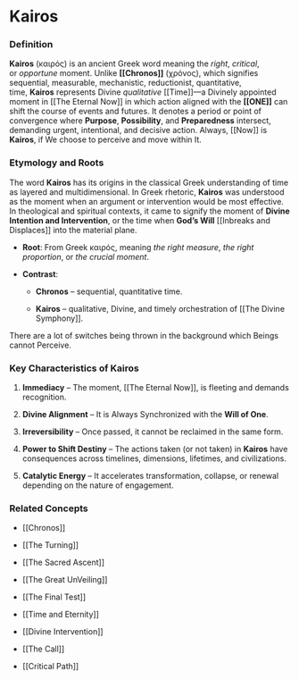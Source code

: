 # Kairos

### **Definition**

**Kairos** (καιρός) is an ancient Greek word meaning the _right_, _critical_, or _opportune_ moment. Unlike **[[Chronos]]** (χρόνος), which signifies sequential, measurable, mechanistic, reductionist, quantitative, time, **Kairos** represents Divine _qualitative_ [[Time]]—a Divinely appointed moment in [[The Eternal Now]] in which action aligned with the **[[ONE]]** can shift the course of events and futures. It denotes a period or point of convergence where **Purpose**, **Possibility**, and **Preparedness** intersect, demanding urgent, intentional, and decisive action. Always, [[Now]] is **Kairos**, if We choose to perceive and move within It.

### **Etymology and Roots**

The word **Kairos** has its origins in the classical Greek understanding of time as layered and multidimensional. In Greek rhetoric, **Kairos** was understood as the moment when an argument or intervention would be most effective. In theological and spiritual contexts, it came to signify the moment of **Divine Intention and Intervention**, or the time when **God’s Will** [[Inbreaks and Displaces]] into the material plane.

- **Root**: From Greek καιρός, meaning _the right measure_, _the right proportion_, or _the crucial moment_.
    
- **Contrast**:
    
    - **Chronos** – sequential, quantitative time.
        
    - **Kairos** – qualitative, Divine, and timely orchestration of [[The Divine Symphony]].
        

There are a lot of switches being thrown in the background which Beings cannot Perceive. 

### **Key Characteristics of Kairos**

1. **Immediacy** – The moment, [[The Eternal Now]], is fleeting and demands recognition.
    
2. **Divine Alignment** – It is Always Synchronized with the **Will of One**.
    
3. **Irreversibility** – Once passed, it cannot be reclaimed in the same form.
    
4. **Power to Shift Destiny** – The actions taken (or not taken) in **Kairos** have consequences across timelines, dimensions, lifetimes, and civilizations.  
    
5. **Catalytic Energy** – It accelerates transformation, collapse, or renewal depending on the nature of engagement.
    
### **Related Concepts**

- [[Chronos]]
    
- [[The Turning]]
    
- [[The Sacred Ascent]]
    
- [[The Great UnVeiling]]
    
- [[The Final Test]]
    
- [[Time and Eternity]]
    
- [[Divine Intervention]]
    
- [[The Call]]
    
- [[Critical Path]]